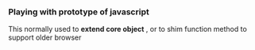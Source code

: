 ### Playing with prototype of javascript

This normally used to **extend core object** , or to shim function method to support older browser
